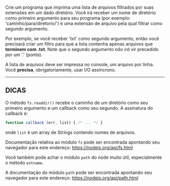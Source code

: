 Crie um programa que imprima uma lista de arquivos filtrados por suas extensões em um dado diretório. Você irá receber um nome de diretório como primeiro argumento para seu programa (por exemplo: 'caminho/para/diretorio/') e uma extensão de arquivo pela qual filtrar como segundo argumento.

Por exemplo, se você receber 'txt' como segundo argumento, então você precisará criar um filtro para que a lista contenha apenas arquivos que **terminem com .txt**. Note que o segundo argumento _não irá_ vir precedido por um '.' (ponto).

A lista de arquivos deve ser impressa no console, um arquivo por linha. Você **precisa**, obrigatoriamente, usar I/O assíncrono.

----------------------------------------------------------------------
## DICAS

O método `fs.readdir()` recebe o caminho de um diretório como seu primeiro argumento e um callback como seu segundo. A assinatura do callback é:

```js
function callback (err, list) { /* ... */ }
```

onde `list` é um array de Strings contendo nomes de arquivos.

Documentação relativa ao módulo `fs` pode ser encontrada apontando seu navegador para este endereço:
  https://nodejs.org/api/fs.html

Você também pode achar o módulo `path` do node muito útil, especialmente o método `extname`.

A documentação do módulo `path` pode ser encontrada apontando seu navegador para este endereço:
  https://nodejs.org/api/path.html
